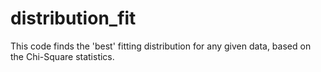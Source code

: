# distribution_fit
This code finds the 'best' fitting distribution for any given data, based on the Chi-Square statistics.
